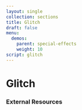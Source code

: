 ```yaml
---
layout: single
collection: sections
title: Glitch
draft: false
menu:
  demos:
    parent: special-effects
    weight: 10
script: glitch
---
```


# Glitch

### External Resources
